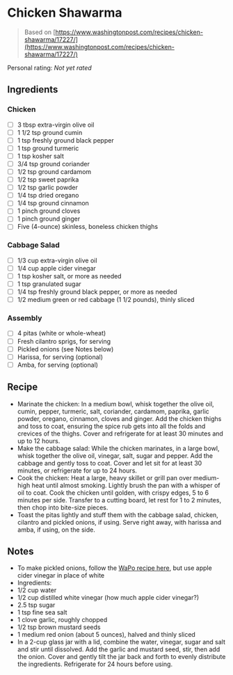 # Chicken Shawarma

> Based on [https://www.washingtonpost.com/recipes/chicken-shawarma/17227/](https://www.washingtonpost.com/recipes/chicken-shawarma/17227/)

<!-- rating=0; (User can specify rating on scale of 1-5) -->
<!-- AUTO-UserRating -->
Personal rating: *Not yet rated*
<!-- /AUTO-UserRating -->

<!-- name_image=None; (User can specify image name) -->
<!-- AUTO-Image -->
<!-- TODO: Capture image -->
<!-- /AUTO-Image -->

## Ingredients

### Chicken

* [ ] 3 tbsp extra-virgin olive oil
* [ ] 1 1/2 tsp ground cumin
* [ ] 1 tsp freshly ground black pepper
* [ ] 1 tsp ground turmeric
* [ ] 1 tsp kosher salt
* [ ] 3/4 tsp ground coriander
* [ ] 1/2 tsp ground cardamom
* [ ] 1/2 tsp sweet paprika
* [ ] 1/2 tsp garlic powder
* [ ] 1/4 tsp dried oregano
* [ ] 1/4 tsp ground cinnamon
* [ ] 1 pinch ground cloves
* [ ] 1 pinch ground ginger
* [ ] Five (4-ounce) skinless, boneless chicken thighs

### Cabbage Salad

* [ ] 1/3 cup extra-virgin olive oil
* [ ] 1/4 cup apple cider vinegar
* [ ] 1 tsp kosher salt, or more as needed
* [ ] 1 tsp granulated sugar
* [ ] 1/4 tsp freshly ground black pepper, or more as needed
* [ ] 1/2 medium green or red cabbage (1 1/2 pounds), thinly sliced

### Assembly

* [ ] 4 pitas (white or whole-wheat)
* [ ] Fresh cilantro sprigs, for serving
* [ ] Pickled onions (see Notes below)
* [ ] Harissa, for serving (optional)
* [ ] Amba, for serving (optional)

## Recipe

* Marinate the chicken: In a medium bowl, whisk together the olive oil, cumin, pepper, turmeric, salt, coriander, cardamom, paprika, garlic powder, oregano, cinnamon, cloves and ginger. Add the chicken thighs and toss to coat, ensuring the spice rub gets into all the folds and crevices of the thighs. Cover and refrigerate for at least 30 minutes and up to 12 hours.
* Make the cabbage salad: While the chicken marinates, in a large bowl, whisk together the olive oil, vinegar, salt, sugar and pepper. Add the cabbage and gently toss to coat. Cover and let sit for at least 30 minutes, or refrigerate for up to 24 hours.
* Cook the chicken: Heat a large, heavy skillet or grill pan over medium-high heat until almost smoking. Lightly brush the pan with a whisper of oil to coat. Cook the chicken until golden, with crispy edges, 5 to 6 minutes per side. Transfer to a cutting board, let rest for 1 to 2 minutes, then chop into bite-size pieces.
* Toast the pitas lightly and stuff them with the cabbage salad, chicken, cilantro and pickled onions, if using. Serve right away, with harissa and amba, if using, on the side.

## Notes

* To make pickled onions, follow the [WaPo recipe here](https://www.washingtonpost.com/recipes/quick-pickled-onions/17214/), but use apple cider vinegar in place of white
* Ingredients:
* 1/2 cup water
* 1/2 cup distilled white vinegar (how much apple cider vinegar?)
* 2.5 tsp sugar
* 1 tsp fine sea salt
* 1 clove garlic, roughly chopped
* 1/2 tsp brown mustard seeds
* 1 medium red onion (about 5 ounces), halved and thinly sliced
* In a 2-cup glass jar with a lid, combine the water, vinegar, sugar and salt and stir until dissolved. Add the garlic and mustard seed, stir, then add the onion. Cover and gently tilt the jar back and forth to evenly distribute the ingredients. Refrigerate for 24 hours before using.
